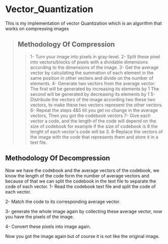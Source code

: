 # Vector_Quantization
This is my implementation of vector Quantization which is an algorithm that works on compressing images

> ## Methodology Of Compression
>> 1- Turn your image into pixels in gray-level.
>> 2- Split these pixel into vectors/blocks of pixels with a dividable dimensions according to the dimensions of the image.
>> 3- Get the average vector by calculating the summation of each element in the same position in other vectors and divide on the number of elements.
>> 4- Generate two vectors from the average vector:
      The first will be generated by increasing its elements by 1
      The second will be generated by decreasing its elements by 1
>> 5- Distribute the vectors of the image according two these two vectors, to make these two vectors represent the other vectors.
>> 6- Repeat the steps 4&5 till you get no change in the average vectors, Then you got the codebook vectors
>> 7- Give each vector a code, and the length of the code will depend on the size of codebook for example if the size of codebook is 8 the lenght of each vector's code will be 3.
>> 8-Replace the vectors of the image with the code that represents them and store it in a text file.

## Methodology Of Decompression
Now we have the codebook and the average vectors of the codebook, we know the length of the code form the number of average vectors and because of that we can split the codebook in the text file to separate the code of each vector.
1- Read the codebook text file and split the code of each vector.


2- Match the code to its corresponding average vector.



3- generate the whole image again by collecting these average vector, now you have the pixels of the image.



4- Convert these pixels into image again.

Now you got the image again but of course it is not like the original image.

